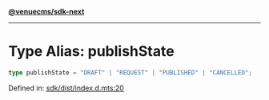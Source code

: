 [**@venuecms/sdk-next**](../Index.md)

***

# Type Alias: publishState

```ts
type publishState = "DRAFT" | "REQUEST" | "PUBLISHED" | "CANCELLED";
```

Defined in: [sdk/dist/index.d.mts:20](https://github.com/venuecms/sdk/blob/dfe07bbbcbeec8ddfda43f5a7fc98ecc9dc8ce66/packages/sdk/dist/index.d.mts#L20)
